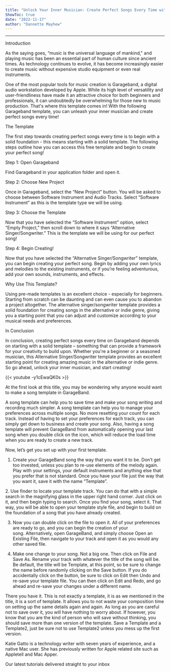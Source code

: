```yaml
---
title: "Unlock Your Inner Musician: Create Perfect Songs Every Time with This Garageband Template!"
ShowToc: true 
date: "2022-11-17"
author: "Dannette Mayhew"
---
```

*****
Introduction

As the saying goes, “music is the universal language of mankind," and playing music has been an essential part of human culture since ancient times. As technology continues to evolve, it has become increasingly easier to create music without expensive studio equipment or even real instruments.

One of the most popular tools for music creation is Garageband, a digital audio workstation developed by Apple. While its high level of versatility and user-friendliness have made it an attractive choice for both beginners and professionals, it can undoubtedly be overwhelming for those new to music production. That's where this template comes in! With the following Garageband template, you can unleash your inner musician and create perfect songs every time!

The Template

The first step towards creating perfect songs every time is to begin with a solid foundation - this means starting with a solid template. The following steps outline how you can access this free template and begin to create your perfect song!

Step 1: Open Garageband

Find Garageband in your application folder and open it.

Step 2: Choose New Project

Once in Garageband, select the “New Project” button. You will be asked to choose between Software Instrument and Audio Tracks. Select “Software Instrument” as this is the template type we will be using.

Step 3: Choose the Template

Now that you have selected the “Software Instrument” option, select “Empty Project,” then scroll down to where it says “Alternative Singer/Songwriter.” This is the template we will be using for our perfect song!

Step 4: Begin Creating!

Now that you have selected the “Alternative Singer/Songwriter” template, you can begin creating your perfect song. Begin by adding your own lyrics and melodies to the existing instruments, or if you’re feeling adventurous, add your own sounds, instruments, and effects.

Why Use This Template?

Using pre-made templates is an excellent choice - especially for beginners. Starting from scratch can be daunting and can even cause you to abandon a project altogether. The alternative singer/songwriter template provides a solid foundation for creating songs in the alternative or indie genre, giving you a starting point that you can adjust and customize according to your musical needs and preferences.

In Conclusion

In conclusion, creating perfect songs every time on Garageband depends on starting with a solid template – something that can provide a framework for your creativity to build upon. Whether you're a beginner or a seasoned musician, this Alternative Singer/Songwriter template provides an excellent starting point for creating amazing music in the alternative or indie genre. So go ahead, unlock your inner musician, and start creating!

{{< youtube -y1cEwaQK0s >}} 



At the first look at this title, you may be wondering why anyone would want to make a song template in GarageBand. 
 
A song template can help you to save time and make your song writing and recording much simpler. A song template can help you to manage your preferences across multiple songs. No more resetting your count for each track. Instead of having to set your preferences for each track, you can simply get down to business and create your song. Also, having a song template will prevent GarageBand from automatically opening your last song when you double click on the icon, which will reduce the load time when you are ready to create a new track.
 
Now, let’s get you set up with your first template.

1. Create your GarageBand song the way that you want it to be. Don’t get too invested, unless you plan to re-use elements of the melody again. Play with your settings, your default instruments and anything else that you prefer that is not standard. Once you have your file just the way that you want it, save it with the name “Template”.
 

 
2. Use finder to locate your template track. You can do that with a simple search in the magnifying glass in the upper right hand corner. Just click on it, and then begin typing to search. Once you find your song, select it. That way, you will be able to open your template style file, and begin to build on the foundation of a song that you have already created.
 
3. Now you can double click on the file to open it. All of your preferences are ready to go, and you can begin the creation of your song. Alternatively, open GarageBand, and simply choose Open an Existing File, then navigate to your track and open it as you would any other saved file.
 
4. Make one change to your song. Not a big one. Then click on File and Save As. Rename your track with whatever the title of the song will be. Be default, the title will be Template, at this point, so be sure to change the name before randomly clicking on the Save button. If you do accidentally click on the button, be sure to click on Edit then Undo and re-save your template file. You can then click on Edit and Redo, and go ahead and re-save your changes under a different name.
 
There you have it. This is not exactly a template, it is as we mentioned in the title, it is a sort of template. It allows you to not waste your composition time on setting up the same details again and again. As long as you are careful not to save over it, you will have nothing to worry about. If however, you know that you are the kind of person who will save without thinking, you should save more than one version of the template. Save a Template and a Template2, just be sure not to use Template2 unless you mess up the first version.
 
Katie Gatto is a technology writer with seven years of experience, and a native Mac user. She has previously written for Apple related site such as Appletell and Mac Apper.
 
Our latest tutorials delivered straight to your inbox




